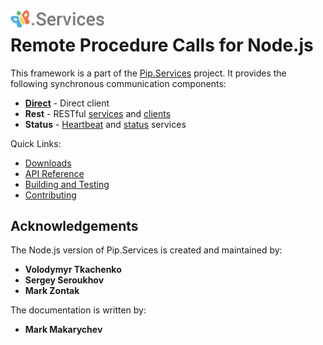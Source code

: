 # <img src="https://github.com/pip-services/pip-services/raw/master/design/Logo.png" alt="Pip.Services Logo" style="max-width:30%"> <br/> Remote Procedure Calls for Node.js

This framework is a part of the [Pip.Services](https://github.com/pip-services/pip-services) project.
It provides the following synchronous communication components:

- [**Direct**]() - Direct client
- **Rest** - RESTful [services]() and [clients]()
- **Status** - [Heartbeat]() and [status]() services

Quick Links:

* [Downloads](https://github.com/pip-services-node/pip-services-rpc-node/blob/master/doc/Downloads.md)
* [API Reference]()
* [Building and Testing](https://github.com/pip-services/pip-services-rpc-node/blob/master/doc/Development.md)
* [Contributing](https://github.com/pip-services/pip-services-rpc-node/blob/master/doc/Development.md/#contrib)

## Acknowledgements

The Node.js version of Pip.Services is created and maintained by:
- **Volodymyr Tkachenko**
- **Sergey Seroukhov**
- **Mark Zontak**

The documentation is written by:
- **Mark Makarychev**
